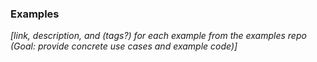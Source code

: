 ### Examples

*[link, description, and (tags?) for each example from the examples repo (Goal: provide concrete use cases and example code)]*
